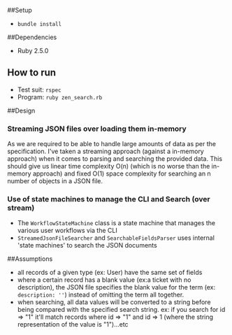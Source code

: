 ##Setup
- `bundle install`

##Dependencies
- Ruby 2.5.0

## How to run
- Test suit: `rspec`
- Program: `ruby zen_search.rb` 

##Design
### Streaming JSON files over loading them in-memory
As we are required to be able to handle large amounts of data as per the specification. I've taken a streaming
approach (against a in-memory approach) when it comes to parsing and searching the provided data. This should give 
us linear time complexity O(n) (which is no worse than the in-memory approach) and fixed O(1) space complexity for
searching an n number of objects in a JSON file.

### Use of state machines to manage the CLI and Search (over stream)
- The `WorkflowStateMachine` class is a state machine that manages the various user workflows via the CLI
- `StreamedJsonFileSearcher` and `SearchableFieldsParser` uses internal 'state machines' to search the JSON documents

##Assumptions
- all records of a given type (ex: User) have the same set of fields
- where a certain record has a blank value (ex:a ticket with no description), the JSON file specifies the blank value 
for the term (ex: `description: ''`) instead of omitting the term all together.
- when searching, all data values will be converted to a string before being compared with the specified search string.
ex: if you search for id => "1" it'll match records where id => "1" and id => 1 (where the string representation of the value is "1")...etc
